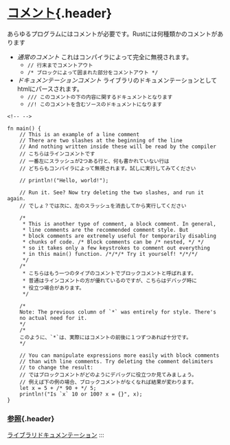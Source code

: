 # [コメント](#コメント){.header}

あらゆるプログラムにはコメントが必要です。Rustには何種類かのコメントがあります

-   *通常のコメント* これはコンパイラによって完全に無視されます。
    -   `// 行末までコメントアウト`
    -   `/* ブロックによって囲まれた部分をコメントアウト */`
-   *ドキュメンテーションコメント*
    ライブラリのドキュメンテーションとしてhtmlにパースされます。
    -   `/// このコメントの下の内容に関するドキュメントとなります`
    -   `//! このコメントを含むソースのドキュメントになります`

```{=html}
<!-- -->
```
    fn main() {
        // This is an example of a line comment
        // There are two slashes at the beginning of the line
        // And nothing written inside these will be read by the compiler
        // こちらはラインコメントです
        // 一番左にスラッシュが2つある行と、何も書かれていない行は
        // どちらもコンパイラによって無視されます。試しに実行してみてください

        // println!("Hello, world!");

        // Run it. See? Now try deleting the two slashes, and run it again.
        // でしょ？では次に、左のスラッシュを消去してから実行してください

        /* 
         * This is another type of comment, a block comment. In general,
         * line comments are the recommended comment style. But
         * block comments are extremely useful for temporarily disabling
         * chunks of code. /* Block comments can be /* nested, */ */
         * so it takes only a few keystrokes to comment out everything
         * in this main() function. /*/*/* Try it yourself! */*/*/
         */
        /*
         * こちらはもう一つのタイプのコメントでブロックコメントと呼ばれます。
         * 普通はラインコメントの方が優れているのですが、こちらはデバッグ時に
         * 役立つ場合があります。
         */

        /*
        Note: The previous column of `*` was entirely for style. There's
        no actual need for it.
        */
        /*
        このように、`*`は、実際にはコメントの前後に１つずつあれば十分です。
        */

        // You can manipulate expressions more easily with block comments
        // than with line comments. Try deleting the comment delimiters
        // to change the result:
        // ではブロックコメントがどのようにデバッグに役立つか見てみましょう。
        // 例えば下の例の場合、ブロックコメントがなくなれば結果が変わります。
        let x = 5 + /* 90 + */ 5;
        println!("Is `x` 10 or 100? x = {}", x);
    }

### [参照](#参照){.header}

[ライブラリドキュメンテーション](../meta/doc.html)
:::

